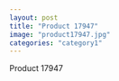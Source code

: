 ```yaml
---
layout: post
title: "Product 17947"
image: "product17947.jpg"
categories: "category1"
---
```

Product 17947
